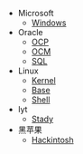 <!-- _navbar.md -->

* Microsoft
  * [Windows](/microsoft/windows/)
* Oracle
  * [OCP](/oracle/ocp/)
  * [OCM](/oracle/ocm/)
  * [SQL](/oracle/sql/)
* Linux
  * [Kernel](/linux/kernel/)
  * [Base](/linux/base/)
  * [Shell](/linux/shell/)
* lyt
  * [Stady](/lyt/)
* 黑苹果
  * [Hackintosh](/hackintosh/)